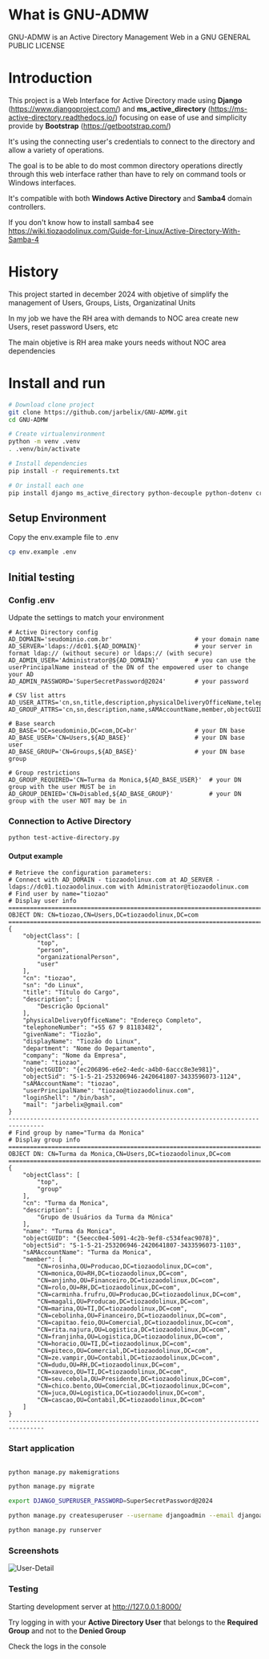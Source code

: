 # What is GNU-ADMW

GNU-ADMW is an Active Directory Management Web in a GNU GENERAL PUBLIC LICENSE

# Introduction

This project is a Web Interface for Active Directory made using **Django** (https://www.djangoproject.com/) and **ms_active_directory** (https://ms-active-directory.readthedocs.io/) focusing on ease of use and simplicity provide by **Bootstrap** (https://getbootstrap.com/)

It's using the connecting user's credentials to connect to the directory and allow a variety of operations.

The goal is to be able to do most common directory operations directly through this web interface rather than have to rely on command tools or Windows interfaces.

It's compatible with both **Windows Active Directory** and **Samba4** domain controllers.

If you don't know how to install samba4 see https://wiki.tiozaodolinux.com/Guide-for-Linux/Active-Directory-With-Samba-4

# History

This project started in december 2024 with objetive of simplify the management of Users, Groups, Lists, Organizatinal Units

In my job we have the RH area with demands to NOC area create new Users, reset password Users, etc

The main objetive is RH area make yours needs without NOC area dependencies

# Install and run

```sh
# Download clone project
git clone https://github.com/jarbelix/GNU-ADMW.git
cd GNU-ADMW

# Create virtualenvironment
python -m venv .venv
. .venv/bin/activate

# Install dependencies
pip install -r requirements.txt

# Or install each one
pip install django ms_active_directory python-decouple python-dotenv crispy-bootstrap5 django-crispy-forms
```

## Setup Environment

Copy the env.example file to .env

```sh
cp env.example .env
```

## Initial testing

### Config .env

Udpate the settings to match your environment

```
# Active Directory config
AD_DOMAIN='seudominio.com.br'                       # your domain name
AD_SERVER='ldaps://dc01.${AD_DOMAIN}'               # your server in format ldap:// (without secure) or ldaps:// (with secure)
AD_ADMIN_USER='Administrator@${AD_DOMAIN}'          # you can use the userPrincipalName instead of the DN of the empowered user to change your AD
AD_ADMIN_PASSWORD='SuperSecretPassword@2024'        # your password

# CSV list attrs
AD_USER_ATTRS='cn,sn,title,description,physicalDeliveryOfficeName,telephoneNumber,givenName,displayName,department,company,name,sAMAccountName,userPrincipalName,mail,loginShell,objectGUID,objectSid'
AD_GROUP_ATTRS='cn,sn,description,name,sAMAccountName,member,objectGUID,objectSid'

# Base search
AD_BASE='DC=seudominio,DC=com,DC=br'                # your DN base
AD_BASE_USER='CN=Users,${AD_BASE}'                  # your DN base user
AD_BASE_GROUP='CN=Groups,${AD_BASE}'                # your DN base group

# Group restrictions
AD_GROUP_REQUIRED='CN=Turma da Monica,${AD_BASE_USER}'  # your DN group with the user MUST be in
AD_GROUP_DENIED='CN=Disabled,${AD_BASE_GROUP}'          # your DN group with the user NOT may be in
```

### Connection to Active Directory

```sh
python test-active-directory.py
```

#### Output example
```
# Retrieve the configuration parameters:
# Connect with AD_DOMAIN - tiozaodolinux.com at AD_SERVER - ldaps://dc01.tiozaodolinux.com with Administrator@tiozaodolinux.com
# Find user by name="tiozao"
# Display user info
================================================================================
OBJECT DN: CN=tiozao,CN=Users,DC=tiozaodolinux,DC=com
================================================================================
{
    "objectClass": [
        "top",
        "person",
        "organizationalPerson",
        "user"
    ],
    "cn": "tiozao",
    "sn": "do Linux",
    "title": "Título do Cargo",
    "description": [
        "Descrição Opcional"
    ],
    "physicalDeliveryOfficeName": "Endereço Completo",
    "telephoneNumber": "+55 67 9 81183482",
    "givenName": "Tiozão",
    "displayName": "Tiozão do Linux",
    "department": "Nome do Departamento",
    "company": "Nome da Empresa",
    "name": "tiozao",
    "objectGUID": "{ec206896-e6e2-4edc-a4b0-6accc8e3e981}",
    "objectSid": "S-1-5-21-253206946-2420641807-3433596073-1124",
    "sAMAccountName": "tiozao",
    "userPrincipalName": "tiozao@tiozaodolinux.com",
    "loginShell": "/bin/bash",
    "mail": "jarbelix@gmail.com"
}
--------------------------------------------------------------------------------
# Find group by name="Turma da Monica"
# Display group info
================================================================================
OBJECT DN: CN=Turma da Monica,CN=Users,DC=tiozaodolinux,DC=com
================================================================================
{
    "objectClass": [
        "top",
        "group"
    ],
    "cn": "Turma da Monica",
    "description": [
        "Grupo de Usuários da Turma da Mônica"
    ],
    "name": "Turma da Monica",
    "objectGUID": "{5eecc0e4-5091-4c2b-9ef8-c534feac9078}",
    "objectSid": "S-1-5-21-253206946-2420641807-3433596073-1103",
    "sAMAccountName": "Turma da Monica",
    "member": [
        "CN=rosinha,OU=Producao,DC=tiozaodolinux,DC=com",
        "CN=monica,OU=RH,DC=tiozaodolinux,DC=com",
        "CN=anjinho,OU=Financeiro,DC=tiozaodolinux,DC=com",
        "CN=rolo,OU=RH,DC=tiozaodolinux,DC=com",
        "CN=carminha.frufru,OU=Producao,DC=tiozaodolinux,DC=com",
        "CN=magali,OU=Producao,DC=tiozaodolinux,DC=com",
        "CN=marina,OU=TI,DC=tiozaodolinux,DC=com",
        "CN=cebolinha,OU=Financeiro,DC=tiozaodolinux,DC=com",
        "CN=capitao.feio,OU=Comercial,DC=tiozaodolinux,DC=com",
        "CN=rita.najura,OU=Logistica,DC=tiozaodolinux,DC=com",
        "CN=franjinha,OU=Logistica,DC=tiozaodolinux,DC=com",
        "CN=horacio,OU=TI,DC=tiozaodolinux,DC=com",
        "CN=piteco,OU=Comercial,DC=tiozaodolinux,DC=com",
        "CN=ze.vampir,OU=Contabil,DC=tiozaodolinux,DC=com",
        "CN=dudu,OU=RH,DC=tiozaodolinux,DC=com",
        "CN=xaveco,OU=TI,DC=tiozaodolinux,DC=com",
        "CN=seu.cebola,OU=Presidente,DC=tiozaodolinux,DC=com",
        "CN=chico.bento,OU=Comercial,DC=tiozaodolinux,DC=com",
        "CN=juca,OU=Logistica,DC=tiozaodolinux,DC=com",
        "CN=cascao,OU=Contabil,DC=tiozaodolinux,DC=com"
    ]
}
--------------------------------------------------------------------------------
```

### Start application
```sh

python manage.py makemigrations

python manage.py migrate

export DJANGO_SUPERUSER_PASSWORD=SuperSecretPassword@2024

python manage.py createsuperuser --username djangoadmin --email djangoadmin@seudominio.com.br --noinput

python manage.py runserver

```
### Screenshots

![User-Detail](screenshots/User-Detail.png)

### Testing

Starting development server at http://127.0.0.1:8000/

Try logging in with your **Active Directory User** that belongs to the **Required Group** and not to the **Denied Group**

Check the logs in the console


